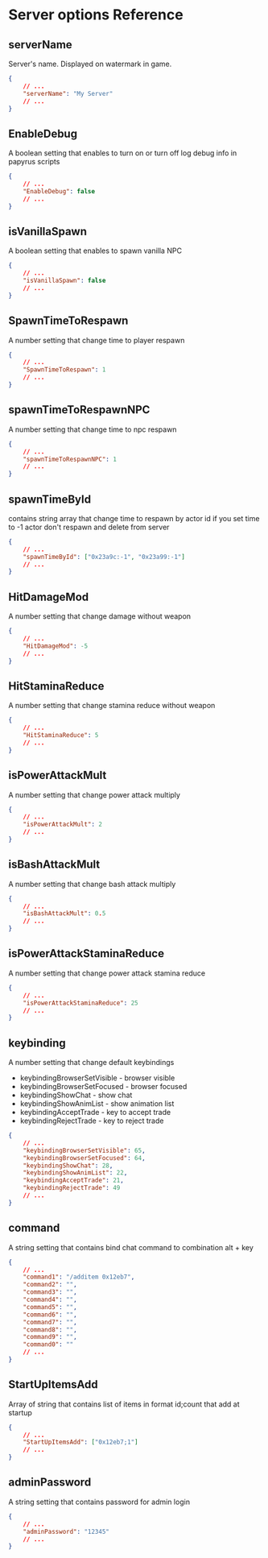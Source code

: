 # Server options Reference

## serverName

Server's name. Displayed on watermark in game.

```json
{
	// ...
	"serverName": "My Server"
	// ...
}
```

## EnableDebug

A boolean setting that enables to turn on or turn off log debug info in papyrus scripts

```json
{
	// ...
	"EnableDebug": false
	// ...
}
```

## isVanillaSpawn

A boolean setting that enables to spawn vanilla NPC

```json
{
	// ...
	"isVanillaSpawn": false
	// ...
}
```

## SpawnTimeToRespawn

A number setting that change time to player respawn

```json
{
	// ...
	"SpawnTimeToRespawn": 1
	// ...
}
```

## spawnTimeToRespawnNPC

A number setting that change time to npc respawn

```json
{
	// ...
	"spawnTimeToRespawnNPC": 1
	// ...
}
```

## spawnTimeById

contains string array that change time to respawn by actor id
if you set time to -1 actor don't respawn and delete from server

```json
{
	// ...
	"spawnTimeById": ["0x23a9c:-1", "0x23a99:-1"]
	// ...
}
```

## HitDamageMod

A number setting that change damage without weapon

```json
{
	// ...
	"HitDamageMod": -5
	// ...
}
```

## HitStaminaReduce

A number setting that change stamina reduce without weapon

```json
{
	// ...
	"HitStaminaReduce": 5
	// ...
}
```

## isPowerAttackMult

A number setting that change power attack multiply

```json
{
	// ...
	"isPowerAttackMult": 2
	// ...
}
```

## isBashAttackMult

A number setting that change bash attack multiply

```json
{
	// ...
	"isBashAttackMult": 0.5
	// ...
}
```

## isPowerAttackStaminaReduce

A number setting that change power attack stamina reduce

```json
{
	// ...
	"isPowerAttackStaminaReduce": 25
	// ...
}
```

## keybinding

A number setting that change default keybindings

- keybindingBrowserSetVisible - browser visible
- keybindingBrowserSetFocused - browser focused
- keybindingShowChat - show chat
- keybindingShowAnimList - show animation list
- keybindingAcceptTrade - key to accept trade
- keybindingRejectTrade - key to reject trade

```json
{
	// ...
	"keybindingBrowserSetVisible": 65,
	"keybindingBrowserSetFocused": 64,
	"keybindingShowChat": 28,
	"keybindingShowAnimList": 22,
	"keybindingAcceptTrade": 21,
	"keybindingRejectTrade": 49
	// ...
}
```

## command

A string setting that contains bind chat command to combination alt + key

```json
{
	// ...
	"command1": "/additem 0x12eb7",
	"command2": "",
	"command3": "",
	"command4": "",
	"command5": "",
	"command6": "",
	"command7": "",
	"command8": "",
	"command9": "",
	"command0": ""
	// ...
}
```

## StartUpItemsAdd

Array of string that contains list of items in format id;count that add at startup

```json
{
	// ...
	"StartUpItemsAdd": ["0x12eb7;1"]
	// ...
}
```

## adminPassword

A string setting that contains password for admin login

```json
{
	// ...
	"adminPassword": "12345"
	// ...
}
```

